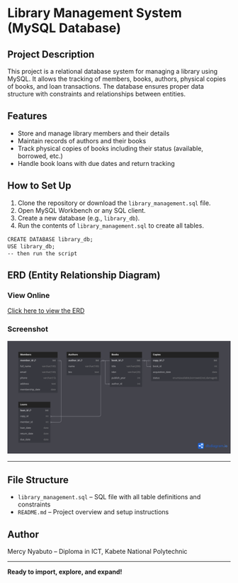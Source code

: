 
#  Library Management System (MySQL Database)

##  Project Description

This project is a relational database system for managing a library using MySQL. It allows the tracking of members, books, authors, physical copies of books, and loan transactions. The database ensures proper data structure with constraints and relationships between entities.

##  Features

- Store and manage library members and their details
- Maintain records of authors and their books
- Track physical copies of books including their status (available, borrowed, etc.)
- Handle book loans with due dates and return tracking

##  How to Set Up

1. Clone the repository or download the `library_management.sql` file.
2. Open MySQL Workbench or any SQL client.
3. Create a new database (e.g., `library_db`).
4. Run the contents of `library_management.sql` to create all tables.

```
CREATE DATABASE library_db;
USE library_db;
-- then run the script
```

## ERD (Entity Relationship Diagram)

###  View Online
[Click here to view the ERD](https://dbdiagram.io/d/682319a35b2fc4582f5ea99d)

### Screenshot
![Library Management System ERD](./erd.png)



---

##  File Structure

- `library_management.sql` – SQL file with all table definitions and constraints
- `README.md` – Project overview and setup instructions

##  Author

Mercy Nyabuto – Diploma in ICT, Kabete National Polytechnic

---

**Ready to import, explore, and expand!**
